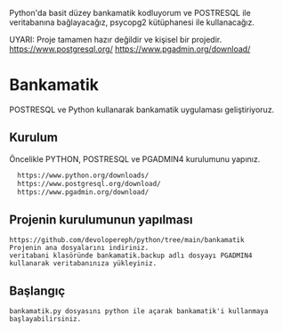 Python'da basit düzey bankamatik kodluyorum ve POSTRESQL ile veritabanına bağlayacağız, psycopg2 kütüphanesi ile kullanacağız.

UYARI: Proje tamamen hazır değildir ve kişisel bir projedir.
https://www.postgresql.org/
https://www.pgadmin.org/download/


# Bankamatik

POSTRESQL ve Python kullanarak bankamatik uygulaması geliştiriyoruz.
## Kurulum

Öncelikle PYTHON, POSTRESQL ve PGADMIN4 kurulumunu yapınız.

```bash
  https://www.python.org/downloads/
  https://www.postgresql.org/download/
  https://www.pgadmin.org/download/
```

## Projenin kurulumunun yapılması
```
https://github.com/devolopereph/python/tree/main/bankamatik
Projenin ana dosyalarını indiriniz.
veritabani klasöründe bankamatik.backup adlı dosyayı PGADMIN4 kullanarak veritabanınıza yükleyiniz.
```
## Başlangıç
```
bankamatik.py dosyasını python ile açarak bankamatik'i kullanmaya başlayabilirsiniz.
